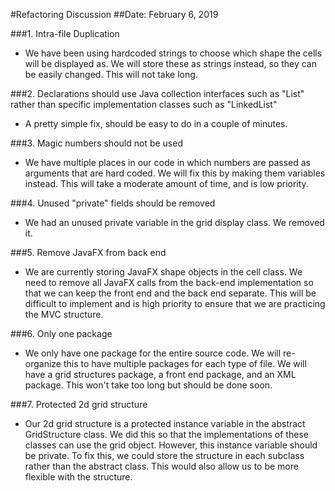 #Refactoring Discussion
##Date: February 6, 2019

###1. Intra-file Duplication
 - We have been using hardcoded strings to choose which shape the cells will be displayed as. We will store these as strings instead, so they can be easily changed. This will not take long.
 
###2. Declarations should use Java collection interfaces such as "List" rather than specific implementation classes such as "LinkedList"
 - A pretty simple fix, should be easy to do in a couple of minutes.

###3. Magic numbers should not be used
 - We have multiple places in our code in which numbers are passed as arguments that are hard coded. We will fix this by making them variables instead. This will take a moderate amount of time, and is low priority.

###4. Unused "private" fields should be removed
 - We had an unused private variable in the grid display class. We removed it.

###5. Remove JavaFX from back end
 - We are currently storing JavaFX shape objects in the cell class. We need to remove all JavaFX calls from the back-end implementation so that we can keep the front end and the back end separate. This will be difficult to implement and is high priority to ensure that we are practicing the MVC structure. 

###6. Only one package
 - We only have one package for the entire source code. We will re-organize this to have multiple packages for each type of file. We will have a grid structures package, a front end package, and an XML package. This won't take too long but should be done soon.
 
###7. Protected 2d grid structure
 - Our 2d grid structure is a protected instance variable in the abstract GridStructure class. We did this so that the implementations of these classes can use the grid object. However, this instance variable should be private. To fix this, we could store the structure in each subclass rather than the abstract class. This would also allow us to be more flexible with the structure. 
